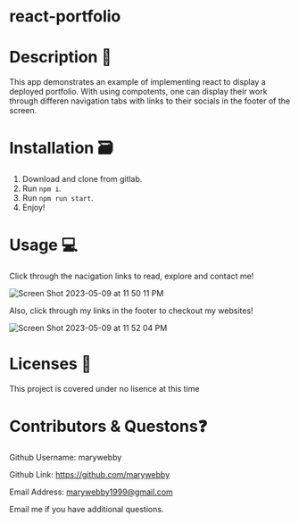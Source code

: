 # react-portfolio


# Description 📖

This app demonstrates an example of implementing react to display a deployed portfolio. With using compotents, one can display their work through differen navigation tabs with links to their socials in the footer of the screen. 


# Installation 🗃

1. Download and clone from gitlab.
2. Run `npm i`. 
4. Run `npm run start`.  
5. Enjoy! 


# Usage 💻


Click through the nacigation links to read, explore and contact me!

![Screen Shot 2023-05-09 at 11 50 11 PM](https://github.com/marywebby/react-portfolio/assets/118230483/b87f0bdc-9c6c-42f3-8279-131548baac04)

Also, click through my links in the footer to checkout my websites! 

![Screen Shot 2023-05-09 at 11 52 04 PM](https://github.com/marywebby/react-portfolio/assets/118230483/abea0ba4-24e9-4096-9c2e-2aa30c2dd587)



# Licenses 📑    

This project is covered under no lisence at this time


# Contributors & Questons❓
Github Username: marywebby

Github Link: https://github.com/marywebby

Email Address: marywebby1999@gmail.com

Email me if you have additional questions.
